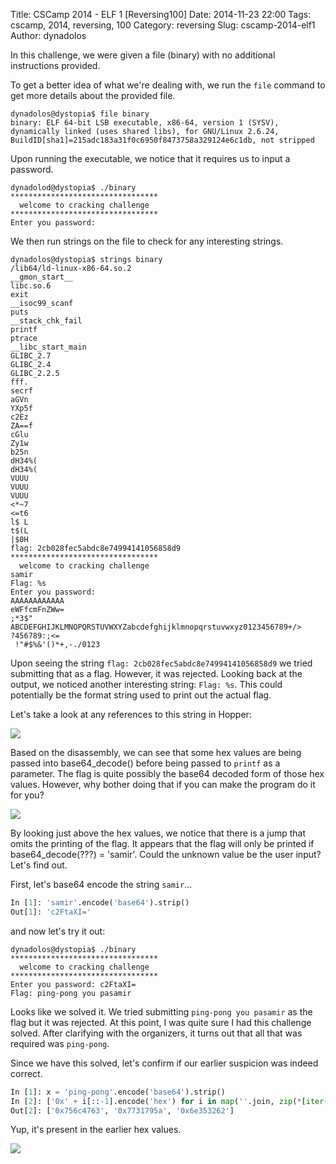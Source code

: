 Title: CSCamp 2014 - ELF 1 [Reversing100]
Date: 2014-11-23 22:00
Tags: cscamp, 2014, reversing, 100
Category: reversing
Slug: cscamp-2014-elf1
Author: dynadolos

In this challenge, we were given a file (binary) with no additional instructions provided.

To get a better idea of what we're dealing with, we run the `file` command to get more details about the provided file.

```
dynadolos@dystopia$ file binary
binary: ELF 64-bit LSB executable, x86-64, version 1 (SYSV), dynamically linked (uses shared libs), for GNU/Linux 2.6.24, BuildID[sha1]=215adc183a31f0c6950f8473758a329124e6c1db, not stripped
```

Upon running the executable, we notice that it requires us to input a password.

```
dynadolod@dystopia$ ./binary
*********************************
  welcome to cracking challenge
*********************************
Enter you password:
```

We then run strings on the file to check for any interesting strings.

```
dynadolos@dystopia$ strings binary
/lib64/ld-linux-x86-64.so.2
__gmon_start__
libc.so.6
exit
__isoc99_scanf
puts
__stack_chk_fail
printf
ptrace
__libc_start_main
GLIBC_2.7
GLIBC_2.4
GLIBC_2.2.5
fff.
secrf
aGVn
YXp5f
c2Ez
ZA==f
cGlu
Zy1w
b25n
dH34%(
dH34%(
VUUU
VUUU
VUUU
<*~7
<=t6
l$ L
t$(L
|$0H
flag: 2cb028fec5abdc8e74994141056858d9
*********************************
  welcome to cracking challenge
samir
Flag: %s
Enter you password:
AAAAAAAAAAAA
eWFfcmFnZWw=
;*3$"
ABCDEFGHIJKLMNOPQRSTUVWXYZabcdefghijklmnopqrstuvwxyz0123456789+/>
?456789:;<=
 !"#$%&'()*+,-./0123
```

Upon seeing the string `flag: 2cb028fec5abdc8e74994141056858d9` we tried submitting that as a flag. However, it was rejected. Looking back at the output, we noticed another interesting string: `Flag: %s`. This could potentially be the format string used to print out the actual flag.

Let's take a look at any references to this string in Hopper:

![](../media/images/cscamp_2014/elf1/hexvalues.png)

Based on the disassembly, we can see that some hex values are being passed into base64_decode() before being passed to `printf` as a parameter. The flag is quite possibly the base64 decoded form of those hex values. However, why bother doing that if you can make the program do it for you?

![](../media/images/cscamp_2014/elf1/jump.png)

By looking just above the hex values, we notice that there is a jump that omits the printing of the flag. It appears that the flag will only be printed if base64_decode(???) = 'samir'. Could the unknown value be the user input? Let's find out.

First, let's base64 encode the string `samir`...

```python
In [1]: 'samir'.encode('base64').strip()
Out[1]: 'c2FtaXI='
```

and now let's try it out:

```
dynadolos@dystopia$ ./binary
*********************************
  welcome to cracking challenge
*********************************
Enter you password: c2FtaXI=
Flag: ping-pong you pasamir
```

Looks like we solved it. We tried submitting `ping-pong you pasamir` as the flag but it was rejected. At this point, I was quite sure I had this challenge solved. After clarifying with the organizers, it turns out that all that was required was `ping-pong`.

Since we have this solved, let's confirm if our earlier suspicion was indeed correct.
```python
In [1]: x = 'ping-pong'.encode('base64').strip()
In [2]: ['0x' + i[::-1].encode('hex') for i in map(''.join, zip(*[iter(x)]*4))]
Out[2]: ['0x756c4763', '0x7731795a', '0x6e353262']
```
Yup, it's present in the earlier hex values.

![](../media/images/cscamp_2014/elf1/verify.png)
